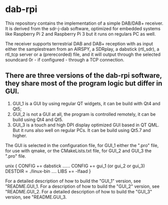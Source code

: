 dab-rpi
=====================
This repository contains the implementation of a simple DAB/DAB+ receiver. 
It is  derived from the sdr-j-dab software, optimized for embedded
systems like Raspberry Pi 2 and Raspberry Pi 3 but it runs on regulars PC as well.

The receiver supports terrestrial DAB and DAB+ reception with as input either the  samplestream from an AIRSPY, a SDRplay, a dabstick (rtl_sdr), a rtl_tcp server or a (prerecorded) file, and it will output through the selected soundcard 0r - if configured - through a TCP connection.

There are three versions of the dab-rpi software, they share most of the program
logic but differ in GUI.
---
1. GUI_1  is a GUI by using regular QT widgets, it can be build with Qt4 and Qt5;
2. GUI_2  is not a GUI at all, the program is controlled remotely, 
it can be build using Qt4 and Qt5.
3. GUI_3  is a touch and high DPI display optimized GUI based in QT QML. But it runs also well on regular PCs. It can be build using Qt5.7 and higher.

The GUI is selected in the configuration file, for GUI_1 either the
".pro" file, for use with qmake, or the CMakeLists.txt file,
for GUI_2 and GUI_3 the ".pro" file.

unix {
CONFIG		+= dabstick
 ......
CONFIG		+= gui_1 (or gui_2 or gui_3)
DESTDIR		= ./linux-bin
 ....
LIBS		+= -lfaad
}


For a detailed description of how to build the "GUI_1" version,
see "README.GUI_1.
For a description of how to build the "GUI_2" version,
see "README.GUI_2.
For a detailed description of how to build the "GUI_3" version,
see "README.GUI_3.

